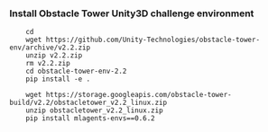 

### Install Obstacle Tower Unity3D challenge environment

```
    cd
    wget https://github.com/Unity-Technologies/obstacle-tower-env/archive/v2.2.zip
    unzip v2.2.zip
    rm v2.2.zip
    cd obstacle-tower-env-2.2
    pip install -e .

    wget https://storage.googleapis.com/obstacle-tower-build/v2.2/obstacletower_v2.2_linux.zip
    unzip obstacletower_v2.2_linux.zip
    pip install mlagents-envs==0.6.2
```
